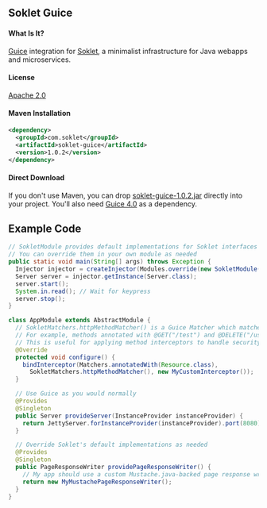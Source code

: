 ## Soklet Guice

#### What Is It?

[Guice](https://github.com/google/guice) integration for [Soklet](http://soklet.com), a minimalist infrastructure for Java webapps and microservices.

#### License

[Apache 2.0](https://www.apache.org/licenses/LICENSE-2.0)

#### Maven Installation

```xml
<dependency>
  <groupId>com.soklet</groupId>
  <artifactId>soklet-guice</artifactId>
  <version>1.0.2</version>
</dependency>
```

#### Direct Download

If you don't use Maven, you can drop [soklet-guice-1.0.2.jar](http://central.maven.org/maven2/com/soklet/soklet-guice/1.0.2/soklet-guice-1.0.2.jar) directly into your project.  You'll also need [Guice 4.0](https://github.com/google/guice) as a dependency.

## Example Code

```java
// SokletModule provides default implementations for Soklet interfaces like ResponseHandler.
// You can override them in your own module as needed
public static void main(String[] args) throws Exception {
  Injector injector = createInjector(Modules.override(new SokletModule()).with(new AppModule()));
  Server server = injector.getInstance(Server.class);
  server.start();
  System.in.read(); // Wait for keypress
  server.stop();
}

class AppModule extends AbstractModule {
  // SokletMatchers.httpMethodMatcher() is a Guice Matcher which matches any resource method.
  // For example, methods annotated with @GET("/test") and @DELETE("/users/{id}") would be matched.
  // This is useful for applying method interceptors to handle security, database transactions, and more
  @Override
  protected void configure() {
    bindInterceptor(Matchers.annotatedWith(Resource.class),
      SokletMatchers.httpMethodMatcher(), new MyCustomInterceptor());
  }

  // Use Guice as you would normally
  @Provides
  @Singleton
  public Server provideServer(InstanceProvider instanceProvider) {
    return JettyServer.forInstanceProvider(instanceProvider).port(8080).build();
  }  

  // Override Soklet's default implementations as needed
  @Provides
  @Singleton
  public PageResponseWriter providePageResponseWriter() {
    // My app should use a custom Mustache.java-backed page response writer
    return new MyMustachePageResponseWriter();
  }
}
```